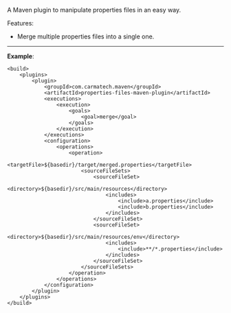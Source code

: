 A Maven plugin to manipulate properties files in an easy way.

Features:
  - Merge multiple properties files into a single one.

*******************************************************************************
**Example**:


    <build>
        <plugins>
            <plugin>
                <groupId>com.carmatech.maven</groupId>
                <artifactId>properties-files-maven-plugin</artifactId>
                <executions>
                    <execution>
                        <goals>
                            <goal>merge</goal>
                        </goals>
                    </execution>
                </executions>
                <configuration>
                    <operations>
                        <operation>
                            <targetFile>${basedir}/target/merged.properties</targetFile>
                            <sourceFileSets>
                                <sourceFileSet>
                                    <directory>${basedir}/src/main/resources</directory>
                                    <includes>
                                        <include>a.properties</include>
                                        <include>b.properties</include>
                                    </includes>
                                </sourceFileSet>
                                <sourceFileSet>
                                    <directory>${basedir}/src/main/resources/env</directory>
                                    <includes>
                                        <include>**/*.properties</include>
                                    </includes>
                                </sourceFileSet>
                            </sourceFileSets>
                        </operation>
                    </operations>
                </configuration>
            </plugin>
        </plugins>
    </build>


